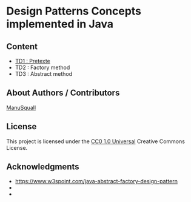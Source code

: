 <!-- Repository git : https://github.com/ManuSquall/ -->
# Design Patterns Concepts implemented in Java

<!-- Description -->

## Content
* [TD1 : Pretexte](https://github.com/ManuSquall/SquallJavaSniffer)
* TD2 : Factory method
* TD3 : Abstract method


## About Authors / Contributors

[ManuSquall](https://manusquall.azurewebsites.net/)

## License

This project is licensed under the [CC0 1.0 Universal](https://creativecommons.org/) Creative Commons License.


## Acknowledgments

<!-- inspiration, research stuff -->
* https://www.w3spoint.com/java-abstract-factory-design-pattern
*
*




